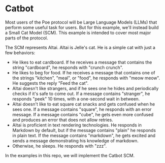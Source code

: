 # Catbot

Most users of the Poe protocol will be Large Language Models (LLMs) that perform some
useful task for users. But for this example, we'll instead build a Small Cat Model
(SCM). This example is intended to cover most major parts of the protocol.

The SCM represents Altai. Altai is Jelle's cat. He is a simple cat with just a few
behaviors:

- He likes to eat cardboard. If he receives a message that contains the string
  "cardboard", he responds with "crunch crunch".
- He likes to beg for food. If he receives a message that contains one of the strings
  "kitchen", "meal", or "food", he responds with "meow meow". He suggests the reply
  "Feed the cat".
- Altai doesn't like strangers, and if he sees one he hides and periodically checks if
  it's safe to come out. If a message contains "stranger", he responds "peek" 10 times,
  with a one-second wait in between.
- Altai doesn't like to eat square cat snacks and gets confused when he sees one. If a
  message contains "square", he responds with an error message. If a message contains
  "cube", he gets even more confused and produces an error that does not allow retries.
- Altai is proficient in text rendering technologies. He responds in Markdown by
  default, but if the message contains "plain" he responds in plain text. If the message
  contains "markdown", he gets excited and sends a message demonstrating his knowledge
  of markdown.
- Otherwise, he sleeps. He responds with "zzz".

In the examples in this repo, we will implement the Catbot SCM.

